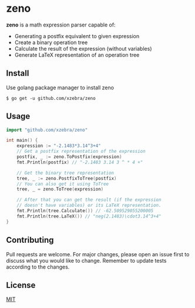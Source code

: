 # zeno

**zeno** is a math expression parser capable of:

- Generating a postfix equivalent to given expression
- Create a binary operation tree
- Calculate the result of the expression (without variables)
- Generate LaTeX representation of an operation tree

## Install

Use golang package manager to install zeno
````
$ go get -u github.com/xzebra/zeno
````

## Usage

````go
import "github.com/xzebra/zeno"

int main() {
    expression := "-2.1483*3.14^3+4"
    // Get a postfix representation of the expression
    postfix, _ := zeno.ToPostfix(expression)
    fmt.Println(postfix) // "-2.1483 3.14 3 ^ * 4 +"

    // Get the binary tree representation
    tree, _ := zeno.PostfixToTree(postfix)
    // You can also get it using ToTree
    tree, _ = zeno.ToTree(expression)

    // After that you can get the result (if the expression 
    // doesn't have variables) or its LaTeX representation.
    fmt.Println(tree.Calculate()) // -62.509529055200005
    fmt.Println(tree.LaTeX()) // "neg(2.1483)\cdot3.14^3+4"
}
````

## Contributing

Pull requests are welcome. For major changes, please open an issue first to discuss what you would like to change. Remember to update tests according to the changes.

## License
[MIT](https://github.com/xzebra/zeno/blob/master/LICENSE)